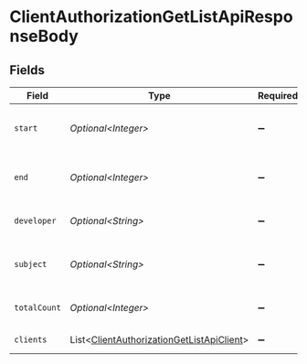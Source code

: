 # ClientAuthorizationGetListApiResponseBody


## Fields

| Field                                                                                                        | Type                                                                                                         | Required                                                                                                     | Description                                                                                                  |
| ------------------------------------------------------------------------------------------------------------ | ------------------------------------------------------------------------------------------------------------ | ------------------------------------------------------------------------------------------------------------ | ------------------------------------------------------------------------------------------------------------ |
| `start`                                                                                                      | *Optional\<Integer>*                                                                                         | :heavy_minus_sign:                                                                                           | Start index of search results (inclusive).<br/>                                                              |
| `end`                                                                                                        | *Optional\<Integer>*                                                                                         | :heavy_minus_sign:                                                                                           | End index of search results (exclusive).<br/>                                                                |
| `developer`                                                                                                  | *Optional\<String>*                                                                                          | :heavy_minus_sign:                                                                                           | Unique ID of a client developer.<br/>                                                                        |
| `subject`                                                                                                    | *Optional\<String>*                                                                                          | :heavy_minus_sign:                                                                                           | Unique user ID of an end-user.<br/>                                                                          |
| `totalCount`                                                                                                 | *Optional\<Integer>*                                                                                         | :heavy_minus_sign:                                                                                           | Unique ID of a client developer.<br/>                                                                        |
| `clients`                                                                                                    | List\<[ClientAuthorizationGetListApiClient](../../models/operations/ClientAuthorizationGetListApiClient.md)> | :heavy_minus_sign:                                                                                           | An array of clients.<br/>                                                                                    |
